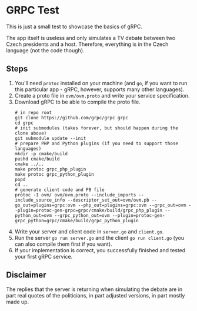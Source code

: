 GRPC Test
====

This is just a small test to showcase the basics of gRPC.

The app itself is useless and only simulates a TV debate between two Czech presidents and a host. Therefore, everything is in the Czech language (not the code though).

Steps
---
1. You'll need `protoc` installed on your machine (and `go`, if you want to run this particular app - gRPC, however, supports many other languages).
2. Create a proto file in `ovm/ovm.proto` and write your service specification.
3. Download gRPC to be able to compile the proto file.
   ```shell
   # in repo root
   git clone https://github.com/grpc/grpc grpc
   cd grpc
   # init submodules (takes forever, but should happen during the clone above)
   git submodule update --init
   # prepare PHP and Python plugins (if you need to support those languages)
   mkdir -p cmake/build
   pushd cmake/build
   cmake ../..
   make protoc grpc_php_plugin
   make protoc grpc_python_plugin
   popd
   cd ..
   # generate client code and PB file
   protoc -I ovm/ ovm/ovm.proto --include_imports --include_source_info --descriptor_set_out=ovm/ovm.pb --go_out=plugins=grpc:ovm --php_out=plugins=grpc:ovm --grpc_out=ovm --plugin=protoc-gen-grpc=grpc/cmake/build/grpc_php_plugin --python_out=ovm --grpc_python_out=ovm --plugin=protoc-gen-grpc_python=grpc/cmake/build/grpc_python_plugin
   ```
4. Write your server and client code in `server.go` and `client.go`.
5. Run the server `go run server.go` and the client `go run client.go` (you can also compile them first if you want).
6. If your implementation is correct, you successfully finished and tested your first gRPC service.

Disclaimer
---
The replies that the server is returning when simulating the debate are in part real quotes of the politicians, in part adjusted versions, in part mostly made up.